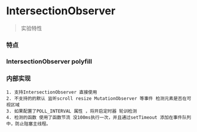 # IntersectionObserver
> 实验特性

### 特点

### IntersectionObserver polyfill

### 内部实现
    1. 支持IntersectionObserver 直接使用
    2. 不支持的的默认 监听scroll resize MutationObserver 等事件 检测元素是否在可视区域
    3. 如果配置了POLL_INTERVAL 属性 ，将开启定时器 轮训检测
    4. 检测的函数 使用了函数节流 没100ms执行一次，并且通过setTimeout 添加在事件队列中，防止阻塞主线程。